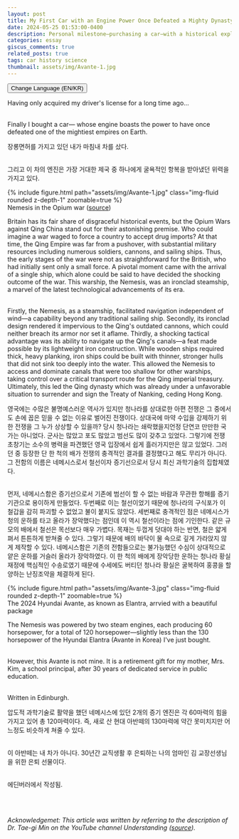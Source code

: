 ```yaml
---
layout: post
title: My First Car with an Engine Power Once Defeated a Mighty Dynasty
date: 2024-05-25 01:53:00-0400
description: Personal milestone—purchasing a car—with a historical exploration of the Opium Wars and the powerful legacy of the steamship Nemesis
categories: essay
giscus_comments: true
related_posts: true
tags: car history science
thumbnail: assets/img/Avante-1.jpg
---
```


<link rel="stylesheet" href="{{ '/assets/css/button_style.css' | relative_url }}">
<script src="{{ '/assets/js/language_button.js' | relative_url }}"></script>


<button id="toggleLanguage"> Change Language (EN/KR) </button>


<div id="english" class="content english active">

Having only acquired my driver's license for a long time ago... <br><br>

Finally I bought a car— whose engine boasts the power to have once defeated one of the mightiest empires on Earth.

</div>

<div id="korean" class="content korean">

장롱면허를 가지고 있던 내가 마침내 차를 샀다. <br><br>

그리고 이 차의 엔진은 가장 거대한 제국 중 하나에게 굴욕적인 항복을 받아냈던 위력을 가지고 있다.

</div>



<div class="row mt-3">
    {% include figure.html path="assets/img/Avante-1.jpg" class="img-fluid rounded z-depth-1" zoomable=true %}
</div>
<div class="caption">
    Nemesis in the Opium war (<a href="https://en.wikipedia.org/wiki/Nemesis_(1839)#/media/File:Nemesis_in_Anson's_Bay.jpg">source</a>)
</div>

<div id="english" class="content english active">

Britain has its fair share of disgraceful historical events, but the Opium Wars against Qing China stand out for their astonishing premise. Who could imagine a war waged to force a country to accept drug imports? At that time, the Qing Empire was far from a pushover, with substantial military resources including numerous soldiers, cannons, and sailing ships. Thus, the early stages of the war were not as straightforward for the British, who had initially sent only a small force. A pivotal moment came with the arrival of a single ship, which alone could be said to have decided the shocking outcome of the war. This warship, the Nemesis, was an ironclad steamship, a marvel of the latest technological advancements of its era. <br><br>


Firstly, the Nemesis, as a steamship, facilitated navigation independent of wind—a capability beyond any traditional sailing ship. Secondly, its ironclad design rendered it impervious to the Qing's outdated cannons, which could neither breach its armor nor set it aflame. Thirdly, a shocking tactical advantage was its ability to navigate up the Qing's canals—a feat made possible by its lightweight iron construction. While wooden ships required thick, heavy planking, iron ships could be built with thinner, stronger hulls that did not sink too deeply into the water. This allowed the Nemesis to access and dominate canals that were too shallow for other warships, taking control over a critical transport route for the Qing imperial treasury. Ultimately, this led the Qing dynasty which was already under a unfavorable situation to surrender and sign the Treaty of Nanking, ceding Hong Kong.


</div>

<div id="korean" class="content korean">

영국에는 수많은 불명예스러운 역사가 있지만 청나라를 상대로한 아편 전쟁은 그 중에서도 손에 꼽은 믿을 수 없는 이유로 벌어진 전쟁이다. 상대국에 마약 수입을 강제하기 위한 전쟁을 그 누가 상상할 수 있을까? 당시 청나라는 쇄락했을지언정 단연코 만만한 국가는 아니었다. 군사는 많았고 포도 많았고 범선도 많이 갖추고 있었다. 그렇기에 전쟁 초창기는 소수의 병력을 파견했던 영국 입장에서 쉽게 흘러가지만은 않고 있었다. 그러던 중 등장한 단 한 척의 배가 전쟁의 충격적인 결과를 결정했다고 해도 무리가 아니다. 그 전함의 이름은 네메시스로서 철선이자 증기선으로서 당시 최신 과학기술의 집합체였다.  <br><br>

먼저, 네메시스함은 증기선으로서 기존에 범선이 할 수 없는 바람과 무관한 항해를 증기기관으로 용이하게 만들었다. 두번째로 이는 철선이었기 때문에 청나라의 구식포가 이 철갑을 감히 파괴할 수 없었고 불이 붙지도 않았다. 세번째로 충격적인 점은 네메시스가 청의 운하를 타고 올라가 장악했다는 점인데 이 역시 철선이라는 점에 기인한다. 같은 규모의 배에서 철선은 목선보다 매우 가볍다. 목재는 두껍게 덧대야 하는 반면, 철은 얇게 펴서 튼튼하게 받쳐줄 수 있다. 그렇기 때문에 배의 바닥이 물 속으로 깊게 가라앉지 않게 제작할 수 있다. 네메시스함은 기존의 전함들으로는 불가능했던 수심이 상대적으로 얕은 운하를 거슬러 올라가 장악하였다. 이 한 척의 배에게 장악당한 운하는 청나라 황실 재정에 핵심적인 수송로였기 때문에 수세에도 버티던 청나라 황실은 굴복하여 홍콩을 할양하는 난징조약을 체결하게 된다. 

</div>

<div class="row mt-3">
    {% include figure.html path="assets/img/Avante-3.jpg" class="img-fluid rounded z-depth-1" zoomable=true %}
</div>
<div class="caption">
    The 2024 Hyundai Avante, as known as Elantra, arrvied with a beautiful package
</div>


<div id="english" class="content english active">

The Nemesis was powered by two steam engines, each producing 60 horsepower, for a total of 120 horsepower—slightly less than the 130 horsepower of the Hyundai Elantra (Avante in Korea) I've just bought. <br><br>

However, this Avante is not mine. It is a retirement gift for my mother, Mrs. Kim, a school principal, after 30 years of dedicated service in public education. <br><br>

Written in Edinburgh.


</div>

<div id="korean" class="content korean">

압도적 과학기술로 활약을 했던 네메시스에 있던 2개의 증기 엔진은 각 60마력의 힘을 가지고 있어 총 120마력이다. 즉, 새로 산 현대 아반떼의 130마력에 약간 못미치지만 어느정도 비슷하게 쳐줄 수 있다.<br><br>

이 아반떼는 내 차가 아니다. 30년간 교직생활 후 은퇴하는 나의 엄마인 김 교장선생님을 위한 은퇴 선물이다. <br><br>

에딘버러에서 작성됨.

</div>

<br><br>

*Acknowledgemet: This article was written by referring to the description of Dr. Tae-gi Min on the YouTube channel Understanding (<a href="https://www.youtube.com/watch?v=K8cY7OBVfv8">source</a>).*